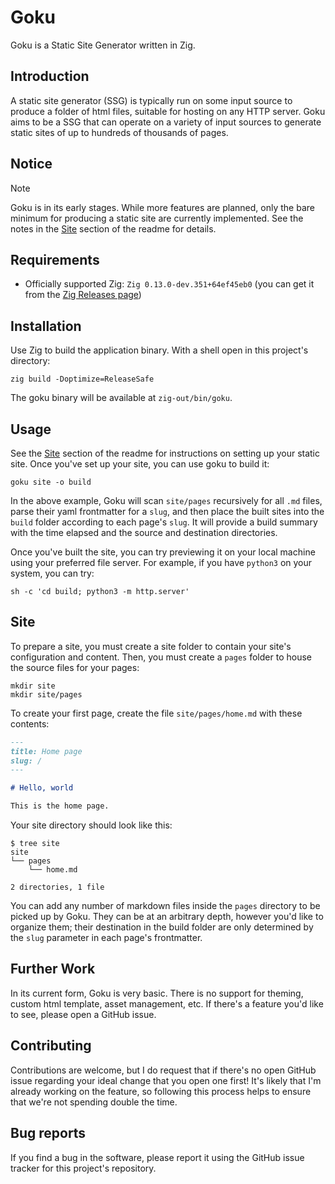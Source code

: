 # Goku

Goku is a Static Site Generator written in Zig.

## Introduction

A static site generator (SSG) is typically run on some input source to produce a folder of html files, suitable for hosting on any HTTP server. Goku aims to be a SSG that can operate on a variety of input sources to generate static sites of up to hundreds of thousands of pages.

## Notice

> [!NOTE]  
> Goku is in its early stages. While more features are planned, only the bare minimum for producing a static site are currently implemented. See the notes in the [Site](#site) section of the readme for details.

## Requirements

- Officially supported Zig: `Zig 0.13.0-dev.351+64ef45eb0` (you can get it from the [Zig Releases page](https://ziglang.org/download/))

## Installation

Use Zig to build the application binary. With a shell open in this project's directory:

```
zig build -Doptimize=ReleaseSafe
```

The goku binary will be available at `zig-out/bin/goku`.

## Usage

See the [Site](#site) section of the readme for instructions on setting up your static site. Once you've set up your site, you can use goku to build it:

```
goku site -o build
```

In the above example, Goku will scan `site/pages` recursively for all `.md` files, parse their yaml frontmatter for a `slug`, and then place the built sites into the `build` folder according to each page's `slug`. It will provide a build summary with the time elapsed and the source and destination directories.

Once you've built the site, you can try previewing it on your local machine using your preferred file server. For example, if you have `python3` on your system, you can try:

```
sh -c 'cd build; python3 -m http.server'
```

## Site

To prepare a site, you must create a site folder to contain your site's configuration and content. Then, you must create a `pages` folder to house the source files for your pages:

```
mkdir site
mkdir site/pages
```

To create your first page, create the file `site/pages/home.md` with these contents:

```md
---
title: Home page
slug: /
---

# Hello, world

This is the home page.
```

Your site directory should look like this:

```
$ tree site
site
└── pages
    └── home.md

2 directories, 1 file
```

You can add any number of markdown files inside the `pages` directory to be picked up by Goku. They can be at an arbitrary depth, however you'd like to organize them; their destination in the build folder are only determined by the `slug` parameter in each page's frontmatter.

## Further Work

In its current form, Goku is very basic. There is no support for theming, custom html template, asset management, etc. If there's a feature you'd like to see, please open a GitHub issue.

## Contributing

Contributions are welcome, but I do request that if there's no open GitHub issue regarding your ideal change that you open one first! It's likely that I'm already working on the feature, so following this process helps to ensure that we're not spending double the time.

## Bug reports

If you find a bug in the software, please report it using the GitHub issue tracker for this project's repository.

